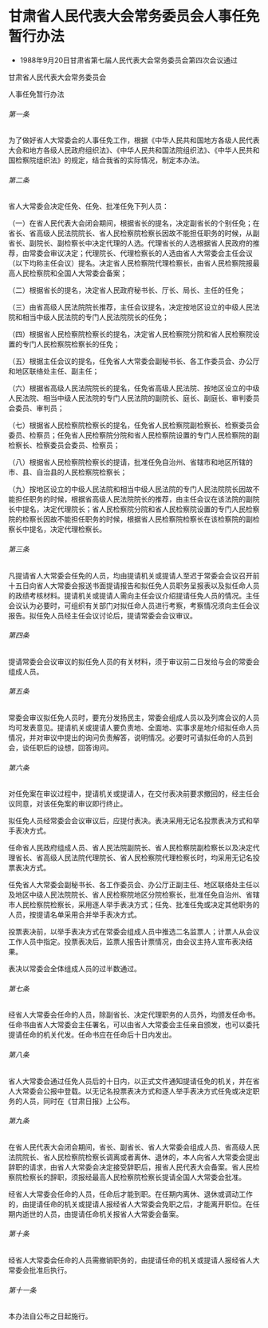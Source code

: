 # 甘肃省人民代表大会常务委员会人事任免暂行办法

- 1988年9月20日甘肃省第七届人民代表大会常务委员会第四次会议通过

<!-- INFO END -->

甘肃省人民代表大会常务委员会

人事任免暂行办法

###### 第一条

为了做好省人大常委会的人事任免工作，根据《中华人民共和国地方各级人民代表大会和地方各级人民政府组织法》、《中华人民共和国法院组织法》、《中华人民共和国检察院组织法》的规定，结合我省的实际情况，制定本办法。

###### 第二条

省人大常委会决定任免、任免、批准任免下列人员：

（一）在省人民代表大会闭会期间，根据省长的提名，决定副省长的个别任免；在省长、省高级人民法院院长、省人民检察院检察长因故不能担任职务的时候，从副省长、副院长、副检察长中决定代理的人选。代理省长的人选根据省人民政府的推荐，由常委会审议决定；代理院长、代理检察长的人选由省人大常委会主任会议（以下均称主任会议）提名。决定省人民检察院代理检察长，由省人民检察院报最高人民检察院和全国人大常委会备案；

（二）根据省长的提名，决定省人民政府秘书长、厅长、局长、主任的任免；

（三）由省高级人民法院院长推荐，主任会议提名，决定按地区设立的中级人民法院和相当中级人民法院的专门人民法院院长的任免；

（四）根据省人民检察院检察长的提名，决定省人民检察院分院和省人民检察院设置的专门人民检察院检察长的任免；

（五）根据主任会议的提名，任免省人大常委会副秘书长、各工作委员会、办公厅和地区联络处主任、副主任；

（六）根据省高级人民法院院长的提名，任免省高级人民法院、按地区设立的中级人民法院、相当中级人民法院的专门人民法院的副院长、庭长、副庭长、审判委员会委员、审判员；

（七）根据省人民检察院检察长的提名，任免省人民检察院副检察长、检察委员会委员、检察员；任免省人民检察院分院和省人民检察院设置的专门人民检察院的副检察长、检察委员会委员、检察员；

（八）根据省人民检察院检察长的提请，批准任免自治州、省辖市和地区所辖的市、县、自治县的人民检察院检察长；

（九）按地区设立的中级人民法院和相当中级人民法院的专门人民法院院长因故不能担任职务的时候，根据省高级人民法院院长的推荐，由主任会议在该法院的副院长中提名，决定代理院长；省人民检察院分院和省人民检察院设置的专门人民检察院的检察长因故不能担任职务的时候，根据省人民检察院检察长在该检察院的副检察长中提名，决定代理检察长。

###### 第三条

凡提请省人大常委会任免的人员，均由提请机关或提请人至迟于常委会会议召开前十五日向省人大常委会报送书面提请报告和拟任免人员职务呈报表以及拟任命人员的政绩考核材料。提请机关或提请人需向主任会议介绍提请任免人员的情况。主任会议认为必要时，可组织有关部门对拟任命人员进行考察，考察情况须向主任会议报告。拟任免人员经主任会议讨论后，提请常委会会议审议。

###### 第四条

提请常委会会议审议的拟任免人员的有关材料，须于审议前二日发给与会的常委会组成人员。

###### 第五条

常委会审议拟任免人员时，要充分发扬民主，常委会组成人员以及列席会议的人员均可发表意见。提请机关或提请人要负责地、全面地、实事求是地介绍拟任命人员情况，并对审议中提出的询问负责解答，说明情况。必要时可请拟任命的人员到会，谈任职后的设想，回答询问。

###### 第六条

对任免案在审议过程中，提请机关或提请人，在交付表决前要求撤回的，经主任会议同意，对该任免案的审议即行终止。

拟任免人员经常委会会议审议后，应提付表决。表决采用无记名投票表决方式和举手表决方式。

任命省人民政府组成人员、省人民法院副院长、省人民检察院副检察长以及决定代理省长、省高级人民法院代理院长、省人民检察院代理检察长时，均采用无记名投票表决方式。

任免省人大常委会副秘书长、各工作委员会、办公厅正副主任、地区联络处主任以及地区中级人民法院院长、省人民检察院地区分院检察长，批准任免自治州、省辖市人民检察院检察长，采用逐人举手表决方式；任免、批准任免或决定其他职务的人员，按提请名单采用合并举手表决方式。

投票表决前，以举手表决方式在常委会组成人员中推选二名监票人；计票人从会议工作人员中指定。投票表决后，监票人报告计票情况，由会议主持人宣布表决结果。

表决以常委会全体组成人员的过半数通过。

###### 第七条

经省人大常委会任命的人员，除副省长、决定代理职务的人员外，均颁发任命书。任命书由省人大常委会主任署名，可以由省人大常委会主任亲自颁发，也可以委托提请任命的机关代发。任命书应在任命后十日内发出。

###### 第八条

省人大常委会通过任免人员后的十日内，以正式文件通知提请任免的机关，并在省人大常委会公报中登载。以无记名投票表决方式和逐人举手表决方式任免或决定职务的人员，同时在《甘肃日报》上公布。

###### 第九条

在省人民代表大会闭会期间，省长、副省长、省人大常委会组成人员、省高级人民法院院长、省人民检察院检察长调离或者离休、退休的，本人向省人大常委会提出辞职的请求，由省人大常委会决定接受辞职后，报省人民代表大会备案。省人民检察院检察长的辞职，须报经最高人民检察院检察长提请全国人大常委会批准。

经省人大常委会任命的人员，任命后才能到职。在任期内离休、退休或调动工作的，由提请任命的机关或提请人报经省人大常委会免职之后，才能离开职位。在任期内逝世的人员，由提请任命机关报省人大常委会备案。

###### 第十条

经省人大常委会任命的人员需撤销职务的，由提请任命的机关或提请人报经省人大常委会批准后执行。

###### 第十一条

本办法自公布之日起施行。
